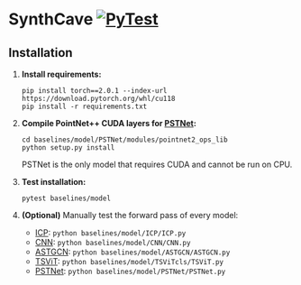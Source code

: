 # SynthCave [![PyTest](https://github.com/BaderTim/SynthCave/actions/workflows/run_pytests.yml/badge.svg?branch=main)](https://github.com/BaderTim/SynthCave/actions/workflows/run_pytests.yml)

## Installation

1) **Install requirements:**
    ```
    pip install torch==2.0.1 --index-url https://download.pytorch.org/whl/cu118
    pip install -r requirements.txt
    ```

2) **Compile PointNet++ CUDA layers for
[PSTNet](https://github.com/hehefan/Point-Spatio-Temporal-Convolution):**
    ```
    cd baselines/model/PSTNet/modules/pointnet2_ops_lib
    python setup.py install
    ```
    PSTNet is the only model that requires CUDA and cannot be run on CPU.

3) **Test installation:**
    ```
    pytest baselines/model
    ```
 
 4) **(Optional)** Manually test the forward pass of every model:
    - [ICP](https://users.soe.ucsc.edu/~davis/papers/Mapping_IROS04/IROS04diebel.pdf): `python baselines/model/ICP/ICP.py`
    - [CNN](https://research.engr.oregonstate.edu/rdml/sites/research.engr.oregonstate.edu.rdml/files/final_deep_learning_lidar_odometry.pdf): `python baselines/model/CNN/CNN.py` 
    - [ASTGCN](https://pytorch-geometric-temporal.readthedocs.io/en/latest/modules/root.html#temporal-graph-attention-layers): `python baselines/model/ASTGCN/ASTGCN.py`
    - [TSViT](https://github.com/michaeltrs/DeepSatModels/tree/main?tab=readme-ov-file): `python baselines/model/TSViTcls/TSViT.py`
    - [PSTNet](https://github.com/hehefan/Point-Spatio-Temporal-Convolution): `python baselines/model/PSTNet/PSTNet.py`